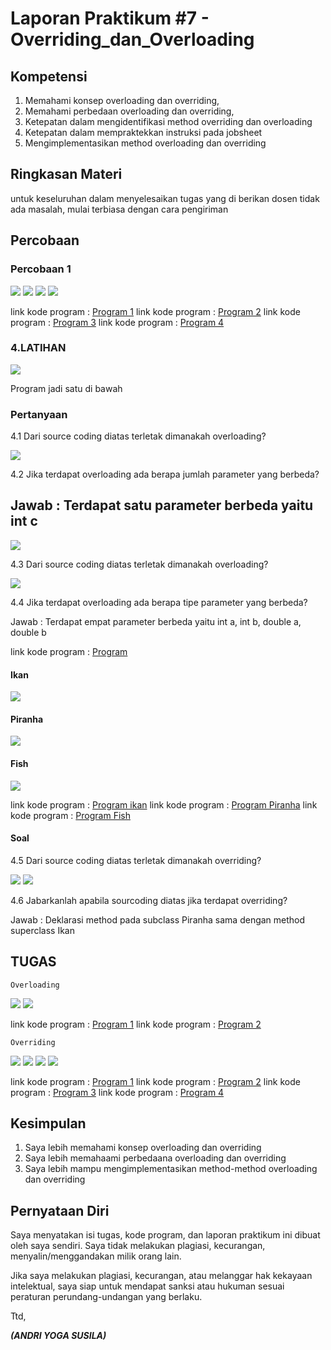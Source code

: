 # Laporan Praktikum #7 - Overriding_dan_Overloading
## Kompetensi

1. Memahami konsep overloading dan overriding,
2. Memahami perbedaan overloading dan overriding,
3. Ketepatan dalam mengidentifikasi method overriding dan overloading
4. Ketepatan dalam mempraktekkan instruksi pada jobsheet
5. Mengimplementasikan method overloading dan overriding



## Ringkasan Materi

untuk keseluruhan dalam menyelesaikan tugas yang di berikan dosen tidak ada masalah, mulai terbiasa dengan cara pengiriman 

## Percobaan

### Percobaan 1


![](img/karyawan.png)
![](img/staff.png)
![](img/manager.png)
![](img/utama.png)


link kode program : [Program 1](../../src/7_Overriding_dan_Overloading/Karyawan1841720157Andri.java)
link kode program : [Program 2](../../src/7_Overriding_dan_Overloading/Staff1841720157Andri.java)
link kode program : [Program 3](../../src/7_Overriding_dan_Overloading/Manager1841720157Andri.java)
link kode program : [Program 4](../../src/7_Overriding_dan_Overloading/Utama1841720157Andri.java)

### 4.LATIHAN

![](img/perkalianku1.png)

Program jadi satu di bawah

### Pertanyaan
4.1 Dari source coding diatas terletak dimanakah overloading?

![](img/soal1.png)

4.2 Jika terdapat overloading ada berapa jumlah parameter yang berbeda?

Jawab : Terdapat satu parameter berbeda yaitu int c
----------
![](img/perkalianku2.png)

4.3 Dari source coding diatas terletak dimanakah overloading?

![](img/soal2.png)

4.4 Jika terdapat overloading ada berapa tipe parameter yang berbeda?

Jawab : Terdapat empat parameter berbeda yaitu int a, int b, double a, double b

link kode program : [Program](../../src/7_Overriding_dan_Overloading/Perkalianku1841720157Andri.java)

#### Ikan

![](img/ikan.png)

#### Piranha

![](img/piranha.png)

#### Fish

![](img/fish.png)


link kode program : [Program ikan](../../src/7_Overriding_dan_Overloading/ikan1841720157Andri.java)
link kode program : [Program Piranha](../../src/7_Overriding_dan_Overloading/Piranha1841720157Andri.java)
link kode program : [Program Fish](../../src/7_Overriding_dan_Overloading/Fish1841720157Andri.java)


#### Soal

4.5 Dari source coding diatas terletak dimanakah overriding?

![](img/soal1.1.png)
![](img/soal1.2.png)

4.6 Jabarkanlah apabila sourcoding diatas jika terdapat overriding?

Jawab : Deklarasi method pada subclass Piranha sama dengan method superclass Ikan


## TUGAS
    Overloading

![](img/segitiga.png)
![](img/mainsegitiga.png)

link kode program : [Program 1](../../src/7_Overriding_dan_Overloading/Segitiga1841720157Andri.java)
link kode program : [Program 2](../../src/7_Overriding_dan_Overloading/MainSegitiga1841720157Andri.java)

    Overriding

![](img/manusia.png)
![](img/dosen.png)
![](img/mahasiswa.png)
![](img/mainmanusia.png)

link kode program : [Program 1](../../src/7_Overriding_dan_Overloading/Manusia1841720157Andri.java)
link kode program : [Program 2](../../src/7_Overriding_dan_Overloading/Dosen1841720157Andri.java)
link kode program : [Program 3](../../src/7_Overriding_dan_Overloading/Mahasiswa1841720157Andri.java)
link kode program : [Program 4](../../src/7_Overriding_dan_Overloading/Main1841720157Andri.java)


## Kesimpulan

1. Saya lebih memahami konsep overloading dan overriding
2. Saya lebih memahaami perbedaana overloading dan overriding
3. Saya lebih mampu mengimplementasikan method-method overloading dan
overriding


## Pernyataan Diri

Saya menyatakan isi tugas, kode program, dan laporan praktikum ini dibuat oleh saya sendiri. Saya tidak melakukan plagiasi, kecurangan, menyalin/menggandakan milik orang lain.

Jika saya melakukan plagiasi, kecurangan, atau melanggar hak kekayaan intelektual, saya siap untuk mendapat sanksi atau hukuman sesuai peraturan perundang-undangan yang berlaku.

Ttd,

***(ANDRI YOGA SUSILA)***